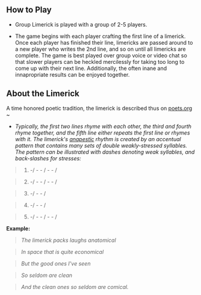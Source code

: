 ## How to Play

- Group Limerick is played with a group of 2-5 players. 

- The game begins with each player crafting the first line of a limerick. Once each player has finished their line, limericks are passed around to a new player who writes the 2nd line, and so on until all limericks are complete. The game is best played over group voice or video chat so that slower players can be heckled mercilessly for taking too long to come up with their next line. Additionally, the often inane and innapropriate results can be enjoyed together.

## About the Limerick

A time honored poetic tradition, the limerick is described thus on [poets.org](http://poets.org/glossary/limerick) ~

- *Typically, the first two lines rhyme with each other, the third and fourth rhyme together, and the fifth line either repeats the first line or rhymes with it. The limerick's [anapestic](https://en.wikipedia.org/wiki/Anapaest) rhythm is created by an accentual pattern that contains many sets of double weakly-stressed syllables. The pattern can be illustrated with dashes denoting weak syllables, and back-slashes for stresses:*

>1. -/ - - / - - /

>2. -/ - - / - - /

>3. -/ - - /

>4. -/ - - /

>5. -/ - - / - - /

**Example:**

>*The limerick packs laughs anatomical*

>*In space that is quite economical*

>*But the good ones I've seen*

>*So seldom are clean*

>*And the clean ones so seldom are comical.*